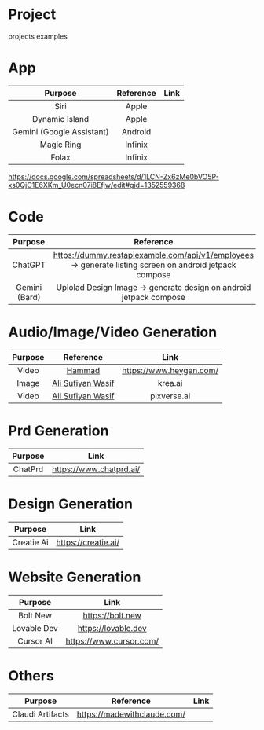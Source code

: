 # Project
projects examples

# App
Purpose|Reference|Link
:-:|:-:|:-:
Siri|Apple|
Dynamic Island|Apple|
Gemini (Google Assistant)|Android|
Magic Ring|Infinix|
Folax|Infinix|

https://docs.google.com/spreadsheets/d/1LCN-Zx6zMe0bVO5P-xs0QjC1E6XKm_U0ecn07i8Efjw/edit#gid=1352559368

# Code
Purpose|Reference|Link
:-:|:-:|:-:
ChatGPT|https://dummy.restapiexample.com/api/v1/employees -> generate listing screen on android jetpack compose|chat.openai.com
Gemini (Bard)|Uplolad Design Image -> generate design on android jetpack compose|gemini.google.com/app


# Audio/Image/Video Generation

Purpose|Reference|Link
:-:|:-:|:-:
Video|[Hammad](https://www.linkedin.com/feed/update/urn:li:activity:7163048022761693185)|https://www.heygen.com/
Image|[Ali Sufiyan Wasif](https://www.instagram.com/reel/C3Aizqyp0l5/)|krea.ai
Video|[Ali Sufiyan Wasif](https://www.instagram.com/reel/C3Aizqyp0l5/)|pixverse.ai

# Prd Generation
Purpose|Link
:-:|:-:
ChatPrd|https://www.chatprd.ai/

# Design Generation
Purpose|Link
:-:|:-:
Creatie Ai|https://creatie.ai/

# Website Generation

Purpose|Link
:-:|:-:
Bolt New|https://bolt.new
Lovable Dev|https://lovable.dev
Cursor AI|https://www.cursor.com/


# Others

Purpose|Reference|Link
:-:|:-:|:-:
Claudi Artifacts|https://madewithclaude.com/



